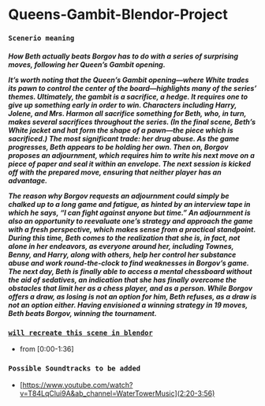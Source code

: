 # Queens-Gambit-Blendor-Project

### ``Scenerio meaning``

<p>
<h5>
How Beth actually beats Borgov has to do with a series of surprising moves, following her Queen’s Gambit opening.


It’s worth noting that the Queen’s Gambit opening—where White trades its pawn to control the center of the board—highlights many of the series’ themes. Ultimately, the gambit is a sacrifice, a hedge. It requires one to give up something early in order to win. Characters including Harry, Jolene, and Mrs. Harmon all sacrifice something for Beth, who, in turn, makes several sacrifices throughout the series. (In the final scene, Beth’s White jacket and hat form the shape of a pawn—the piece which is sacrificed.) The most significant trade: her drug abuse. As the game progresses, Beth appears to be holding her own. Then on, Borgov proposes an adjournment, which requires him to write his next move on a piece of paper and seal it within an envelope. The next session is kicked off with the prepared move, ensuring that neither player has an advantage.

The reason why Borgov requests an adjournment could simply be chalked up to a long game and fatigue, as hinted by an interview tape in which he says, “I can fight against anyone but time.” An adjournment is also an opportunity to reevaluate one’s strategy and approach the game with a fresh perspective, which makes sense from a practical standpoint. During this time, Beth comes to the realization that she is, in fact, not alone in her endeavors, as everyone around her, including Townes, Benny, and Harry, along with others, help her control her substance abuse and work round-the-clock to find weaknesses in Borgov’s game. The next day, Beth is finally able to access a mental chessboard without the aid of sedatives, an indication that she has finally overcome the obstacles that limit her as a chess player, and as a person. While Borgov offers a draw, as losing is not an option for him, Beth refuses, as a draw is not an option either. Having envisioned a winning strategy in 19 moves, Beth beats Borgov, winning the tournament.
</h5>
</p>

### [``will recreate this scene in blendor``](https://www.youtube.com/watch?v=PhJtJMITCoM&ab_channel=socinety)
- from [0:00-1:36]

### ```Possible Soundtracks to be added```
- [https://www.youtube.com/watch?v=T84LqClui9A&ab_channel=WaterTowerMusic](2:20-3:56)

